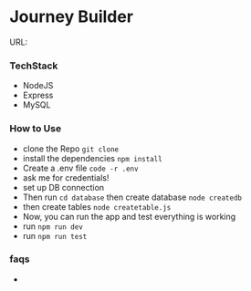 # Journey Builder

URL:

### TechStack

* NodeJS
* Express
* MySQL

### How to Use

* clone the Repo ```git clone```
* install the dependencies ```npm install```
* Create a .env file ```code -r .env```
* ask me for credentials!
* set up DB connection
* Then run ```cd database``` then create database ```node createdb```
* then create tables ```node createtable.js```
* Now, you can run the app and test everything is working
* run ```npm run dev```
* run ```npm run test```

### faqs

-
